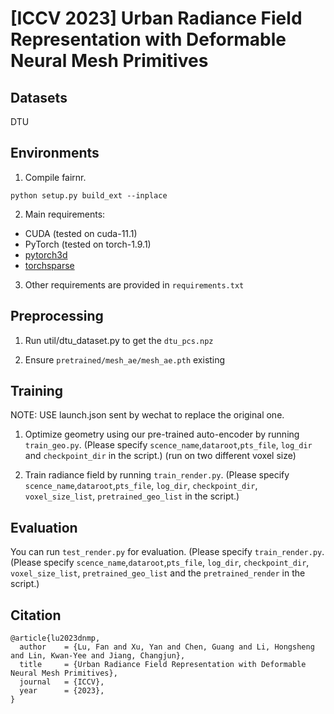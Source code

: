   # [ICCV 2023] Urban Radiance Field Representation with Deformable Neural Mesh Primitives


<!-- [![arXiv](https://img.shields.io/badge/arXiv-2307.10173-b31b1b.svg)](https://arxiv.org/abs/2307.10776) <a href="https://dnmp.github.io/">
<img alt="Project" src="https://img.shields.io/badge/-Project%20Page-lightgrey?logo=Google%20Chrome&color=informational&logoColor=white"></a> 
<a href="https://www.youtube.com/watch?v=JABhlaVq4VA"><img alt="Demo" src="https://img.shields.io/badge/-Demo-ea3323?logo=youtube"></a>  -->

<!-- ## Introduction
The repository contains the official implementation of source code and pre-trained models of our paper:*"[Urban Radiance Field Representation with Deformable Neural Mesh Primitives]()"*. It is a new representation to model urban scenes for efficient and high-quality rendering! -->

## Datasets
<!-- We conduct experiments on two outdoor datasets: KITTI-360 dataset, Waymo-Open-Dataset.
Please refer to preprocess/README.md for more details. -->
DTU

## Environments

1. Compile fairnr.
```
python setup.py build_ext --inplace
```

2. Main requirements:
- CUDA (tested on cuda-11.1)
- PyTorch (tested on torch-1.9.1)
- [pytorch3d](https://pytorch3d.org/)
- [torchsparse](https://github.com/mit-han-lab/torchsparse)

3. Other requirements are provided in `requirements.txt`

## Preprocessing

1. Run util/dtu_dataset.py to get the `dtu_pcs.npz`

2. Ensure  `pretrained/mesh_ae/mesh_ae.pth` existing

## Training
NOTE: USE launch.json sent by wechat to replace the original one.

1. Optimize geometry using our pre-trained auto-encoder by running `train_geo.py`. (Please specify `scence_name`,`dataroot`,`pts_file`, `log_dir` and `checkpoint_dir` in the script.) (run on two different voxel size)

2. Train radiance field by running `train_render.py`. (Please specify `scence_name`,`dataroot`,`pts_file`, `log_dir`, `checkpoint_dir`, `voxel_size_list`, `pretrained_geo_list` in the script.)

## Evaluation

You can run `test_render.py` for evaluation. (Please specify `train_render.py`. (Please specify `scence_name`,`dataroot`,`pts_file`, `log_dir`, `checkpoint_dir`, `voxel_size_list`, `pretrained_geo_list` and the `pretrained_render` in the script.)


## Citation

```
@article{lu2023dnmp,
  author    = {Lu, Fan and Xu, Yan and Chen, Guang and Li, Hongsheng and Lin, Kwan-Yee and Jiang, Changjun},
  title     = {Urban Radiance Field Representation with Deformable Neural Mesh Primitives},
  journal   = {ICCV},
  year      = {2023},
}
```
